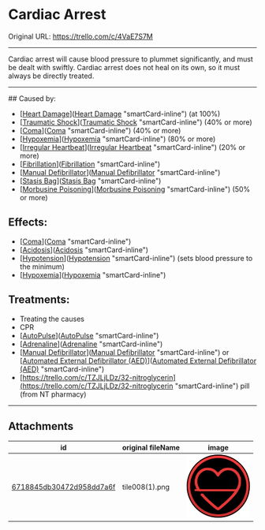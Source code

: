 # Cardiac Arrest

Original URL: https://trello.com/c/4VaE7S7M

---

Cardiac arrest will cause blood pressure to plummet significantly, and must be dealt with swiftly. Cardiac arrest does not heal on its own, so it must always be directly treated.

---

\## Caused by:

- [[Heart Damage](Heart%20Damage.md)]([Heart Damage](Heart%20Damage.md) "smartCard-inline") (at 100%)
- [[Traumatic Shock](../Surgery/Traumatic%20Shock.md)]([Traumatic Shock](../Surgery/Traumatic%20Shock.md) "smartCard-inline") (40% or more)
- [[Coma](../Head_Brain/Coma.md)]([Coma](../Head_Brain/Coma.md) "smartCard-inline") (40% or more)
- [[Hypoxemia](../Blood/Hypoxemia.md)]([Hypoxemia](../Blood/Hypoxemia.md) "smartCard-inline") (80% or more)
- [[Irregular Heartbeat](Irregular%20Heartbeat.md)]([Irregular Heartbeat](Irregular%20Heartbeat.md) "smartCard-inline") (20% or more)
- [[Fibrillation](Fibrillation.md)]([Fibrillation](Fibrillation.md) "smartCard-inline")
- [[Manual Defibrillator](../Items/Manual%20Defibrillator.md)]([Manual Defibrillator](../Items/Manual%20Defibrillator.md) "smartCard-inline")
- [[Stasis Bag](../Items/Stasis%20Bag.md)]([Stasis Bag](../Items/Stasis%20Bag.md) "smartCard-inline")
- [[Morbusine Poisoning](../Torso/Morbusine%20Poisoning.md)]([Morbusine Poisoning](../Torso/Morbusine%20Poisoning.md) "smartCard-inline") (50% or more)

## Effects:

- [[Coma](../Head_Brain/Coma.md)]([Coma](../Head_Brain/Coma.md) "smartCard-inline")
- [[Acidosis](../Blood/Acidosis.md)]([Acidosis](../Blood/Acidosis.md) "smartCard-inline")
- [[Hypotension](../Blood/Hypotension.md)]([Hypotension](../Blood/Hypotension.md) "smartCard-inline") (sets blood pressure to the minimum)
- [[Hypoxemia](../Blood/Hypoxemia.md)]([Hypoxemia](../Blood/Hypoxemia.md) "smartCard-inline")

## Treatments:

- Treating the causes
- CPR
- [[AutoPulse](../Items/AutoPulse.md)]([AutoPulse](../Items/AutoPulse.md) "smartCard-inline")
- [[Adrenaline](../Items/Adrenaline.md)]([Adrenaline](../Items/Adrenaline.md) "smartCard-inline")
- [[Manual Defibrillator](../Items/Manual%20Defibrillator.md)]([Manual Defibrillator](../Items/Manual%20Defibrillator.md) "smartCard-inline") or [[Automated External Defibrillator (AED)](../Items/Automated%20External%20Defibrillator%20(AED).md)]([Automated External Defibrillator (AED)](../Items/Automated%20External%20Defibrillator%20(AED).md) "smartCard-inline")
- [https://trello.com/c/TZJLjLDz/32-nitroglycerin](https://trello.com/c/TZJLjLDz/32-nitroglycerin "smartCard-inline") pill (from NT pharmacy)

---

## Attachments

id | original fileName | image
---|---|---
[6718845db30472d958dd7a6f](./Cardiac%20Arrest%20-%20Attachments/6718845db30472d958dd7a6f.png) | tile008(1).png | ![tile008(1).png\|200](./Cardiac%20Arrest%20-%20Attachments/6718845db30472d958dd7a6f.png)